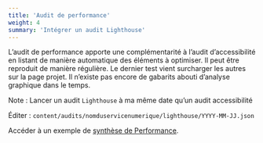 ```yaml
---
title: 'Audit de performance'
weight: 4
summary: 'Intégrer un audit Lighthouse'
---
```


L’audit de performance apporte une complémentarité à l’audit d’accessibilité en listant de manière automatique des éléments à optimiser. Il peut être reproduit de manière régulière. Le dernier test vient surcharger les autres sur la page projet. Il n’existe pas encore de gabarits abouti d’analyse graphique dans le temps.

Note : Lancer un audit `Lighthouse` à ma même date qu’un audit accessibilité

Éditer : `content/audits/nomduservicenumerique/lighthouse/YYYY-MM-JJ.json`

Accéder à un exemple de [synthèse de Performance](https://frago-sandbox.netlify.app/audits/contributions-indirectes-en-ligne/performance).
